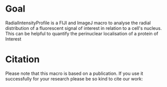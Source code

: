 # Goal

RadialIntensityProfile is a FIJI and ImageJ macro to analyse the radial distribution of a fluorescent signal of interest in relation to a cell's nucleus. This can be helpful to quantify the perinuclear localisation of a protein of Interest

# Citation

Please note that this macro is based on a publication. If you use it successfully for your research please be so kind to cite our work:
